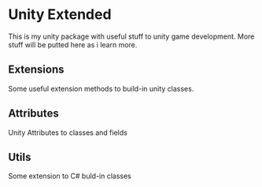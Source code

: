 # Unity Extended
This is my unity package with useful stuff to unity game development. More stuff will be putted here as i learn more.

## Extensions
Some useful extension methods to build-in unity classes.

## Attributes
Unity Attributes to classes and fields

## Utils
Some extension to C# buld-in classes
